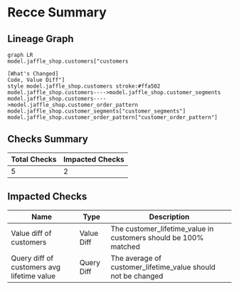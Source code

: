 # Recce Summary

## Lineage Graph

```mermaid
graph LR
model.jaffle_shop.customers["customers

[What's Changed]
Code, Value Diff"]
style model.jaffle_shop.customers stroke:#ffa502
model.jaffle_shop.customers---->model.jaffle_shop.customer_segments
model.jaffle_shop.customers---->model.jaffle_shop.customer_order_pattern
model.jaffle_shop.customer_segments["customer_segments"]
model.jaffle_shop.customer_order_pattern["customer_order_pattern"]

```

## Checks Summary

| Total Checks | Impacted Checks |
| ------------ | --------------- |
| 5            | 2               |

## Impacted Checks

| Name                                       | Type       | Description                                                     |
| ------------------------------------------ | ---------- | --------------------------------------------------------------- |
| Value diff of customers                    | Value Diff | The customer_lifetime_value in customers should be 100% matched |
| Query diff of customers avg lifetime value | Query Diff | The average of customer_lifetime_value should not be changed    |
